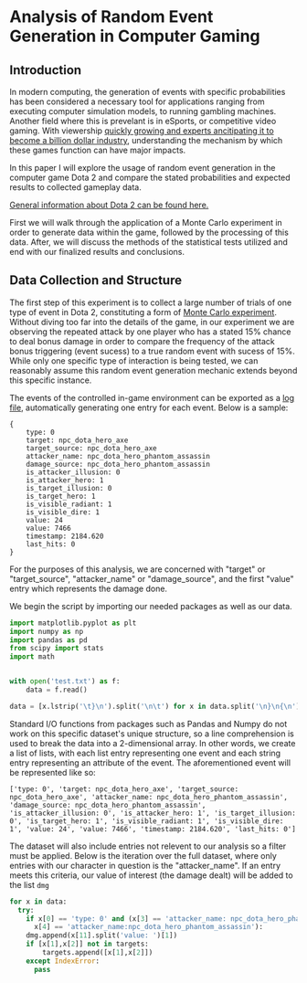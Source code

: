 # Analysis of Random Event Generation in Computer Gaming 


## Introduction

  In modern computing, the generation of events with specific probabilities has been considered a necessary tool for applications ranging from executing computer simulation models, to running gambling machines. Another field where this is prevelant is in eSports, or competitive video gaming. With viewership [quickly growing and experts ancitipating it to become a billion dollar industry](http://www.businessinsider.com/esports-popularity-revenue-forecast-chart-2017-3), understanding the mechanism by which these games function can have major impacts. 
  
  In this paper I will explore the usage of random event generation in the computer game Dota 2 and compare the stated probabilities and expected results to collected gameplay data.
  
  [General information about Dota 2 can be found here.](https://en.wikipedia.org/wiki/Dota_2)
  
  First we will walk through the application of a Monte Carlo experiment in order to generate data within the game, followed by the processing of this data. After, we will discuss the methods of the statistical tests utilized and end with our finalized results and conclusions.    

## Data Collection and Structure
  The first step of this experiment is to collect a large number of trials of one type of event in Dota 2, constituting a form of [Monte Carlo experiment](https://en.wikipedia.org/wiki/Monte_Carlo_method). Without diving too far into the details of the game, in our experiment we are observing the repeated attack by one player who has a stated 15% chance to deal bonus damage in order to compare the frequency of the attack bonus triggering (event sucess) to a true random event with sucess of 15%. While only one specific type of interaction is being tested, we can reasonably assume this random event generation mechanic extends beyond this specific instance.
  
  The events of the controlled in-game environment can be exported as a [log file](test.txt), automatically generating one entry for each event. Below is a sample:

```
{
	type: 0
	target: npc_dota_hero_axe
	target_source: npc_dota_hero_axe
	attacker_name: npc_dota_hero_phantom_assassin
	damage_source: npc_dota_hero_phantom_assassin
	is_attacker_illusion: 0
	is_attacker_hero: 1
	is_target_illusion: 0
	is_target_hero: 1
	is_visible_radiant: 1
	is_visible_dire: 1
	value: 24
	value: 7466
	timestamp: 2184.620
	last_hits: 0
}
```
  For the purposes of this analysis, we are concerned with "target" or "target_source", "attacker_name" or "damage_source", and the first "value" entry which represents the damage done. 
  
  We begin the script by importing our needed packages as well as our data.
```python
import matplotlib.pyplot as plt
import numpy as np
import pandas as pd
from scipy import stats
import math


with open('test.txt') as f:
	data = f.read()

data = [x.lstrip('\t}\n').split('\n\t') for x in data.split('\n}\n{\n')]
```
  Standard I/O functions from packages such as Pandas and Numpy do not work on this specific dataset's unique structure, so a line comprehension is used to break the data into a 2-dimensional array. In other words, we create a list of lists, with each list entry representing one event and each string entry representing an attribute of the event. The aforementioned event will be represented like so:
  
```
['type: 0', 'target: npc_dota_hero_axe', 'target_source: npc_dota_hero_axe', 'attacker_name: npc_dota_hero_phantom_assassin', 'damage_source: npc_dota_hero_phantom_assassin', 'is_attacker_illusion: 0', 'is_attacker_hero: 1', 'is_target_illusion: 0', 'is_target_hero: 1', 'is_visible_radiant: 1', 'is_visible_dire: 1', 'value: 24', 'value: 7466', 'timestamp: 2184.620', 'last_hits: 0']
```

  The dataset will also include entries not relevent to our analysis so a filter must be applied. Below is the iteration over the full dataset, where only entries with our character in question is the "attacker_name". If an entry meets this criteria, our value of interest (the damage dealt) will be added to the list ```dmg```
```python
for x in data:
  try:
    if x[0] == 'type: 0' and (x[3] == 'attacker_name: npc_dota_hero_phantom_assassin' or 
      x[4] == 'attacker_name:npc_dota_hero_phantom_assassin'):
	dmg.append(x[11].split('value: ')[1])
	if [x[1],x[2]] not in targets:
	    targets.append([x[1],x[2]])
    except IndexError:
      pass
```
